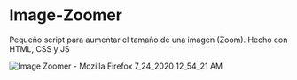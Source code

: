 # Image-Zoomer
Pequeño script para aumentar el tamaño de una imagen (Zoom). Hecho con HTML, CSS y JS

![Image Zoomer - Mozilla Firefox 7_24_2020 12_54_21 AM](https://user-images.githubusercontent.com/57246901/88359352-b66a9880-cd48-11ea-9d03-74233d140fa9.png)

